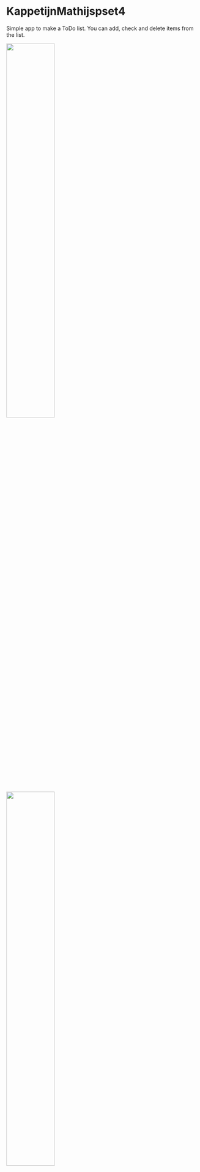 # KappetijnMathijspset4
Simple app to make a ToDo list. You can add, check and delete items from the list.


<img src="https://raw.githubusercontent.com/hellvox/KappetijnMathijspset3_v2/master/doc/Screenshot_1510829017.png" width="50%">
<img src="https://raw.githubusercontent.com/hellvox/KappetijnMathijspset3_v2/master/doc/Screenshot_1510829021.png" width="50%">
<img src="https://raw.githubusercontent.com/hellvox/KappetijnMathijspset3_v2/master/doc/Screenshot_1510223598.png" width="50%">
<img src="https://raw.githubusercontent.com/hellvox/KappetijnMathijspset3_v2/master/doc/Screenshot_1510830424.png" width="50%">
<img src="https://raw.githubusercontent.com/hellvox/KappetijnMathijspset3_v2/master/doc/Screenshot_1510829037.png" width="50%">

